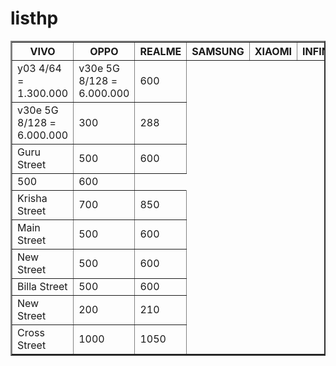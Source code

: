 # listhp
<!DOCTYPE html>
<html>
<head>
	<meta charset="utf-8">
	<title>
		Tugas Tabel1
	</title>
</head>
<body>
	<table border="2">
		<tr>
			<th>VIVO</th>
			<th>OPPO</th>
			<th>REALME</th>
			<th>SAMSUNG</th>
			<th>XIAOMI</th>
			<th>INFINIX</th>
		</tr>
		<tr>
			<td>y03  4/64  = 1.300.000</td>
			<td>v30e 5G 8/128 = 6.000.000</td>
			<td>600</td>
		</tr>
		<tr>
			<td>v30e 5G 8/128 = 6.000.000</td>
			<td>300</td>
			<td>288</td>
		</tr>
		<tr>
			<td>Guru Street</td>
			<td>500</td>
			<td>600</td>
		</tr>
		<tr>
			<td>500</td>
			<td>600</td>
		</tr>
		<tr>
			<td>Krisha Street</td>
			<td>700</td>
			<td>850</td>
		</tr>
		<tr>
			<td>Main Street</td>
			<td>500</td>
			<td>600</td>
		</tr>
		<tr>
			<td>New Street</td>
			<td>500</td>
			<td>600</td>
		</tr>
		<tr>
			<td>Billa Street</td>
			<td>500</td>
			<td>600</td>
		</tr>
		<tr>
			<td>New Street</td>
			<td>200</td>
			<td>210</td>
		</tr>
		<tr>
			<td>Cross Street</td>
			<td>1000</td>
			<td>1050</td>
		</tr>
	</table>
</body>
</html>
